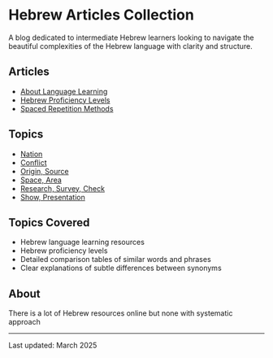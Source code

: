 # Hebrew Articles Collection

A blog dedicated to intermediate Hebrew learners looking to navigate the beautiful complexities of the Hebrew language with clarity and structure.

## Articles

- [About Language Learning](/etc/about-language-learnig.md)
- [Hebrew Proficiency Levels](/etc/hebrew-proficiency-levels.md)
- [Spaced Repetition Methods](/etc/spaced-repetition-methods.md)

## Topics

- [Nation](/topic/nation.md)
- [Conflict](/topic/dispute-conflict.md)
- [Origin, Source](/topic/origin-source.md)
- [Space, Area](/topic/space-area.md)
- [Research, Survey, Check](/topic/research-survey-check.md)
- [Show, Presentation](/topic/show-presentation.md)

## Topics Covered

- Hebrew language learning resources
- Hebrew proficiency levels
- Detailed comparison tables of similar words and phrases
- Clear explanations of subtle differences between synonyms

## About

There is a lot of Hebrew resources online but none with systematic approach

---

Last updated: March 2025
